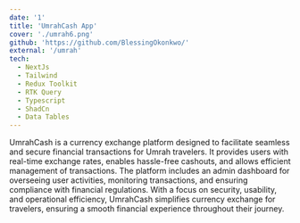 ```yaml
---
date: '1'
title: 'UmrahCash App'
cover: './umrah6.png'
github: 'https://github.com/BlessingOkonkwo/'
external: '/umrah'
tech:
  - NextJs
  - Tailwind
  - Redux Toolkit
  - RTK Query
  - Typescript
  - ShadCn
  - Data Tables
---
```


UmrahCash is a currency exchange platform designed to facilitate seamless and secure financial transactions for Umrah travelers. It provides users with real-time exchange rates, enables hassle-free cashouts, and allows efficient management of transactions. The platform includes an admin dashboard for overseeing user activities, monitoring transactions, and ensuring compliance with financial regulations. With a focus on security, usability, and operational efficiency, UmrahCash simplifies currency exchange for travelers, ensuring a smooth financial experience throughout their journey.
